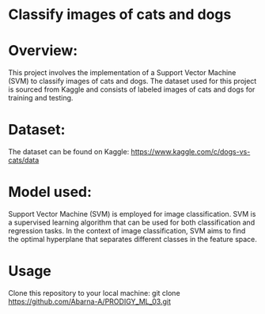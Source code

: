 # Classify images of cats and dogs 

# Overview:
This project involves the implementation of a Support Vector Machine (SVM) to classify images of cats and dogs. The dataset used for this project is sourced from Kaggle and consists of labeled images of cats and dogs for training and testing.

# Dataset:
The dataset can be found on Kaggle: https://www.kaggle.com/c/dogs-vs-cats/data

# Model used:
Support Vector Machine (SVM) is employed for image classification. SVM is a supervised learning algorithm that can be used for both classification and regression tasks. In the context of image classification, SVM aims to find the optimal hyperplane that separates different classes in the feature space.

# Usage
Clone this repository to  your local machine:
git clone https://github.com/Abarna-A/PRODIGY_ML_03.git
